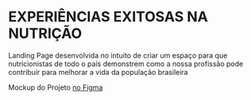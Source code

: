 # EXPERIÊNCIAS EXITOSAS NA NUTRIÇÃO

Landing Page desenvolvida no intuito de criar um espaço para que nutricionistas de todo o país demonstrem como a nossa profissão pode contribuir para melhorar a vida da população brasileira

Mockup do Projeto [no Figma](https://www.figma.com/file/hHi9rscYGoCgDl9CDzrluS/CFN---Casos-de-Experi%C3%AAcias-Exitosas?node-id=0%3A1)

